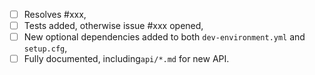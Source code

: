 <!-- Feel free to remove check-list items that aren't relevant to your change -->

 - [ ] Resolves #xxx,
 - [ ] Tests added, otherwise issue #xxx opened,
 - [ ] New optional dependencies added to both `dev-environment.yml` and `setup.cfg`,
 - [ ] Fully documented, including`api/*.md` for new API.
